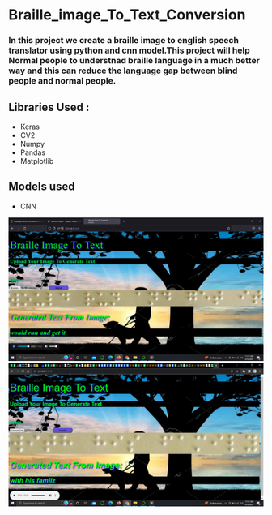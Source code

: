 # Braille_image_To_Text_Conversion 
### In this project we create a braille image to english speech translator using python and cnn model.This project will help Normal people to understnad braille language in a much better way and this can reduce the language gap between blind people and normal people.
## Libraries Used :

- Keras
- CV2
- Numpy
- Pandas
- Matplotlib

## Models used
- CNN

<img src="Screenshot (316).png">
<img src="Screenshot (318).png">

